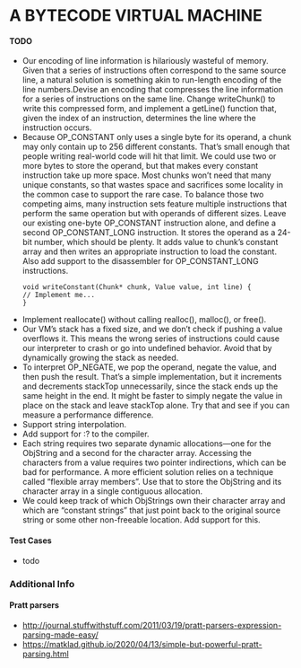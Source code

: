 # A BYTECODE VIRTUAL MACHINE

#### TODO
* Our encoding of line information is hilariously wasteful of memory. Given that a series of instructions often correspond to the same source line, a natural solution is something akin to run-length encoding of the line numbers.Devise an encoding that compresses the line information for a series of instructions on the same line. Change writeChunk() to write this compressed form, and implement a getLine() function that, given the index of an instruction, determines the line where the instruction occurs.
* Because OP_CONSTANT only uses a single byte for its operand, a chunk may only contain up to 256 different constants. That’s small enough that people writing real-world code will hit that limit. We could use two or more bytes to store the operand, but that makes every constant instruction take up more space. Most chunks won’t need that many unique constants, so that wastes space and sacrifices some locality in the common case to support the rare case. To balance those two competing aims, many instruction sets feature multiple instructions that perform the same operation but with operands of different sizes. Leave our existing one-byte OP_CONSTANT instruction alone, and define a second OP_CONSTANT_LONG instruction. It stores the operand as a 24-bit number, which should be plenty. It adds value to chunk’s constant array and then writes an appropriate instruction to load the constant. Also add support to the disassembler for OP_CONSTANT_LONG instructions.
    ```
    void writeConstant(Chunk* chunk, Value value, int line) {
    // Implement me...
    }
    ```
* Implement reallocate() without calling realloc(), malloc(), or free().
* Our VM’s stack has a fixed size, and we don’t check if pushing a value overflows it. This means the wrong series of instructions could cause our interpreter to crash or go into undefined behavior. Avoid that by dynamically growing the stack as needed.
* To interpret OP_NEGATE, we pop the operand, negate the value, and then push the result. That’s a simple implementation, but it increments and decrements stackTop unnecessarily, since the stack ends up the same height in the end. It might be faster to simply negate the value in place on the stack and leave stackTop alone. Try that and see if you can measure a performance difference.
* Support string interpolation.
* Add support for :? to the compiler. 
* Each string requires two separate dynamic allocations—one for the ObjString and a second for the character array. Accessing the characters from a value requires two pointer indirections, which can be bad for performance. A more efficient solution relies on a technique called “flexible array members”. Use that to store the ObjString and its character array in a single contiguous allocation.
* We could keep track of which ObjStrings own their character array and which are “constant strings” that just point back to the original source string or some other non-freeable location. Add support for this.


####  Test Cases
* todo

### Additional Info
#### Pratt parsers
* http://journal.stuffwithstuff.com/2011/03/19/pratt-parsers-expression-parsing-made-easy/
* https://matklad.github.io/2020/04/13/simple-but-powerful-pratt-parsing.html
